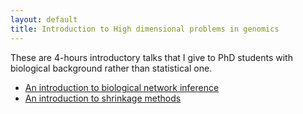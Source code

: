 ```yaml
---
layout: default
title: Introduction to High dimensional problems in genomics
---
```


These are 4-hours introductory talks that I give to PhD students with biological background rather than statistical one.

* [An introduction to biological network inference](doc/teachings/abies/slides_ggm_agro.pdf)
* [An introduction to shrinkage methods](doc/teachings/abies/slides_shr_abies2014.pdf)
